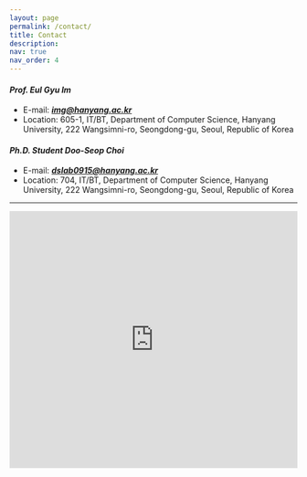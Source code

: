 ```yaml
---
layout: page
permalink: /contact/
title: Contact
description:
nav: true
nav_order: 4
---
```


#### ***Prof. Eul Gyu Im***
- E-mail: ***<a href="mailto:img@hanyang.ac.kr">img@hanyang.ac.kr</a>***
- Location: 605-1, IT/BT,
Department of Computer Science, Hanyang University, 222 Wangsimni-ro, 
Seongdong-gu, Seoul, Republic of Korea

#### ***Ph.D. Student Doo-Seop Choi***  
- E-mail: ***<a href="mailto:dslab0915@hanyang.ac.kr">dslab0915@hanyang.ac.kr</a>***
- Location: 704, IT/BT,
Department of Computer Science, Hanyang University, 222 Wangsimni-ro, 
Seongdong-gu, Seoul, Republic of Korea

---

<div align="center">
    <iframe src="https://www.google.com/maps/embed?pb=!1m18!1m12!1m3!1d3162.930850590284!2d127.04459250178844!3d37.55669292970054!2m3!1f0!2f0!3f0!3m2!1i1024!2i768!4f13.1!3m3!1m2!1s0x357ca59a112efe17%3A0x6c8e2441f4b2ff7e!2sInformation%20%26%20Bio%20Technology%20Building%20%7C%20HYU!5e0!3m2!1sen!2skr!4v1674722015508!5m2!1sen!2skr" width="100%" height="450" style="border:0;" allowfullscreen="" loading="lazy" referrerpolicy="no-referrer-when-downgrade"></iframe>
</div>